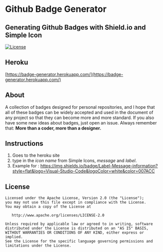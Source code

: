 # Github Badge Generator 
## Generating Github Badges with Shield.io and Simple Icon
[![License](https://img.shields.io/badge/License-Apache%202.0-blue.svg)](https://opensource.org/licenses/Apache-2.0)  

## Heroku
[https://badge-generator.herokuapp.com/](https://badge-generator.herokuapp.com/)  

## About
A collection of badges designed for personal repositories, and I hope that all of these badges can be widely accepted and used in the document of any project so that they can become more and more standard. If you also have some new ideas about badges, just open an issue. Always remember that: **More than a coder, more than a designer.**  

## Instructions
1. Goes to the heroku site
2. type in the *icon name* from Simple Icons, *message* and *label*. 
3. Example for : https://img.shields.io/badge/Label-Message-information?style=flat&logo=Visual-Studio-Code&logoColor=white&color=007ACC  

## License
```
Licensed under the Apache License, Version 2.0 (the "License");
you may not use this file except in compliance with the License.
You may obtain a copy of the License at

   http://www.apache.org/licenses/LICENSE-2.0

Unless required by applicable law or agreed to in writing, software
distributed under the License is distributed on an "AS IS" BASIS,
WITHOUT WARRANTIES OR CONDITIONS OF ANY KIND, either express or implied.
See the License for the specific language governing permissions and
limitations under the License.
```

